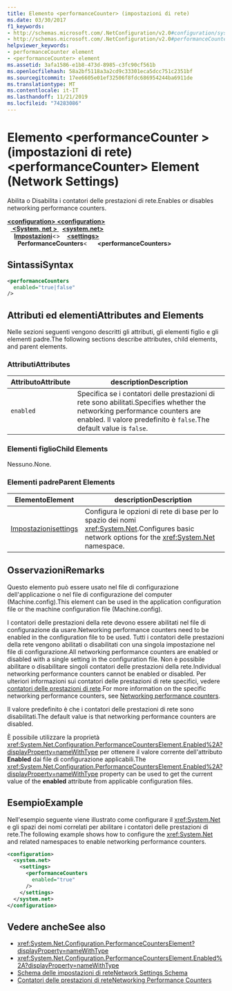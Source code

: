 ```yaml
---
title: Elemento <performanceCounter> (impostazioni di rete)
ms.date: 03/30/2017
f1_keywords:
- http://schemas.microsoft.com/.NetConfiguration/v2.0#configuration/system.net/settings/performanceCounters
- http://schemas.microsoft.com/.NetConfiguration/v2.0#performanceCounters
helpviewer_keywords:
- performanceCounter element
- <performanceCounter> element
ms.assetid: 3afa1586-e1b8-473d-8985-c3fc90cf561b
ms.openlocfilehash: 58a2bf5118a3a2cd9c33301eca5dcc751c2351bf
ms.sourcegitcommit: 17ee6605e01ef32506f8fdc686954244ba6911de
ms.translationtype: MT
ms.contentlocale: it-IT
ms.lasthandoff: 11/21/2019
ms.locfileid: "74283086"
---
```

# <a name="performancecounter-element-network-settings"></a><span data-ttu-id="8ebad-102">Elemento \<performanceCounter > (impostazioni di rete)</span><span class="sxs-lookup"><span data-stu-id="8ebad-102">\<performanceCounter> Element (Network Settings)</span></span>
<span data-ttu-id="8ebad-103">Abilita o Disabilita i contatori delle prestazioni di rete.</span><span class="sxs-lookup"><span data-stu-id="8ebad-103">Enables or disables networking performance counters.</span></span>  

<span data-ttu-id="8ebad-104">[ **\<configuration>** ](../configuration-element.md)</span><span class="sxs-lookup"><span data-stu-id="8ebad-104">[**\<configuration>**](../configuration-element.md)</span></span>\
<span data-ttu-id="8ebad-105">&nbsp;&nbsp;[ **\<System. net >** ](system-net-element-network-settings.md)</span><span class="sxs-lookup"><span data-stu-id="8ebad-105">&nbsp;&nbsp;[**\<system.net>**](system-net-element-network-settings.md)</span></span>\
<span data-ttu-id="8ebad-106">&nbsp;&nbsp;&nbsp;&nbsp;[**Impostazioni**](settings-element-network-settings.md)\<></span><span class="sxs-lookup"><span data-stu-id="8ebad-106">&nbsp;&nbsp;&nbsp;&nbsp;[**\<settings>**](settings-element-network-settings.md)</span></span>\
<span data-ttu-id="8ebad-107">&nbsp;&nbsp;&nbsp;&nbsp;&nbsp;&nbsp;**PerformanceCounters**\<</span><span class="sxs-lookup"><span data-stu-id="8ebad-107">&nbsp;&nbsp;&nbsp;&nbsp;&nbsp;&nbsp;**\<performanceCounters>**</span></span>

## <a name="syntax"></a><span data-ttu-id="8ebad-108">Sintassi</span><span class="sxs-lookup"><span data-stu-id="8ebad-108">Syntax</span></span>  
  
```xml  
<performanceCounters  
  enabled="true|false"  
/>  
```  
  
## <a name="attributes-and-elements"></a><span data-ttu-id="8ebad-109">Attributi ed elementi</span><span class="sxs-lookup"><span data-stu-id="8ebad-109">Attributes and Elements</span></span>  
 <span data-ttu-id="8ebad-110">Nelle sezioni seguenti vengono descritti gli attributi, gli elementi figlio e gli elementi padre.</span><span class="sxs-lookup"><span data-stu-id="8ebad-110">The following sections describe attributes, child elements, and parent elements.</span></span>  
  
### <a name="attributes"></a><span data-ttu-id="8ebad-111">Attributi</span><span class="sxs-lookup"><span data-stu-id="8ebad-111">Attributes</span></span>  
  
|<span data-ttu-id="8ebad-112">Attributo</span><span class="sxs-lookup"><span data-stu-id="8ebad-112">Attribute</span></span>|<span data-ttu-id="8ebad-113">description</span><span class="sxs-lookup"><span data-stu-id="8ebad-113">Description</span></span>|  
|---------------|-----------------|  
|`enabled`|<span data-ttu-id="8ebad-114">Specifica se i contatori delle prestazioni di rete sono abilitati.</span><span class="sxs-lookup"><span data-stu-id="8ebad-114">Specifies whether the networking performance counters are enabled.</span></span> <span data-ttu-id="8ebad-115">Il valore predefinito è `false`.</span><span class="sxs-lookup"><span data-stu-id="8ebad-115">The default value is `false`.</span></span>|  
  
### <a name="child-elements"></a><span data-ttu-id="8ebad-116">Elementi figlio</span><span class="sxs-lookup"><span data-stu-id="8ebad-116">Child Elements</span></span>  
 <span data-ttu-id="8ebad-117">Nessuno.</span><span class="sxs-lookup"><span data-stu-id="8ebad-117">None.</span></span>  
  
### <a name="parent-elements"></a><span data-ttu-id="8ebad-118">Elementi padre</span><span class="sxs-lookup"><span data-stu-id="8ebad-118">Parent Elements</span></span>  
  
|<span data-ttu-id="8ebad-119">Elemento</span><span class="sxs-lookup"><span data-stu-id="8ebad-119">Element</span></span>|<span data-ttu-id="8ebad-120">description</span><span class="sxs-lookup"><span data-stu-id="8ebad-120">Description</span></span>|  
|-------------|-----------------|  
|[<span data-ttu-id="8ebad-121">Impostazioni</span><span class="sxs-lookup"><span data-stu-id="8ebad-121">settings</span></span>](settings-element-network-settings.md)|<span data-ttu-id="8ebad-122">Configura le opzioni di rete di base per lo spazio dei nomi <xref:System.Net>.</span><span class="sxs-lookup"><span data-stu-id="8ebad-122">Configures basic network options for the <xref:System.Net> namespace.</span></span>|  
  
## <a name="remarks"></a><span data-ttu-id="8ebad-123">Osservazioni</span><span class="sxs-lookup"><span data-stu-id="8ebad-123">Remarks</span></span>  
 <span data-ttu-id="8ebad-124">Questo elemento può essere usato nel file di configurazione dell'applicazione o nel file di configurazione del computer (Machine.config).</span><span class="sxs-lookup"><span data-stu-id="8ebad-124">This element can be used in the application configuration file or the machine configuration file (Machine.config).</span></span>  
  
 <span data-ttu-id="8ebad-125">I contatori delle prestazioni della rete devono essere abilitati nel file di configurazione da usare.</span><span class="sxs-lookup"><span data-stu-id="8ebad-125">Networking performance counters need to be enabled in the configuration file to be used.</span></span> <span data-ttu-id="8ebad-126">Tutti i contatori delle prestazioni della rete vengono abilitati o disabilitati con una singola impostazione nel file di configurazione.</span><span class="sxs-lookup"><span data-stu-id="8ebad-126">All networking performance counters are enabled or disabled with a single setting in the configuration file.</span></span> <span data-ttu-id="8ebad-127">Non è possibile abilitare o disabilitare singoli contatori delle prestazioni della rete.</span><span class="sxs-lookup"><span data-stu-id="8ebad-127">Individual networking performance counters cannot be enabled or disabled.</span></span> <span data-ttu-id="8ebad-128">Per ulteriori informazioni sui contatori delle prestazioni di rete specifici, vedere [contatori delle prestazioni di rete](../../../debug-trace-profile/performance-counters.md#networking-performance-counters).</span><span class="sxs-lookup"><span data-stu-id="8ebad-128">For more information on the specific networking performance counters, see [Networking performance counters](../../../debug-trace-profile/performance-counters.md#networking-performance-counters).</span></span>  
  
 <span data-ttu-id="8ebad-129">Il valore predefinito è che i contatori delle prestazioni di rete sono disabilitati.</span><span class="sxs-lookup"><span data-stu-id="8ebad-129">The default value is that networking performance counters are disabled.</span></span>  
  
 <span data-ttu-id="8ebad-130">È possibile utilizzare la proprietà <xref:System.Net.Configuration.PerformanceCountersElement.Enabled%2A?displayProperty=nameWithType> per ottenere il valore corrente dell'attributo **Enabled** dai file di configurazione applicabili.</span><span class="sxs-lookup"><span data-stu-id="8ebad-130">The <xref:System.Net.Configuration.PerformanceCountersElement.Enabled%2A?displayProperty=nameWithType> property can be used to get the current value of the **enabled** attribute from applicable configuration files.</span></span>  
  
## <a name="example"></a><span data-ttu-id="8ebad-131">Esempio</span><span class="sxs-lookup"><span data-stu-id="8ebad-131">Example</span></span>  
 <span data-ttu-id="8ebad-132">Nell'esempio seguente viene illustrato come configurare il <xref:System.Net> e gli spazi dei nomi correlati per abilitare i contatori delle prestazioni di rete.</span><span class="sxs-lookup"><span data-stu-id="8ebad-132">The following example shows how to configure the <xref:System.Net> and related namespaces to enable networking performance counters.</span></span>  
  
```xml  
<configuration>  
  <system.net>  
    <settings>  
      <performanceCounters  
        enabled="true"  
      />  
    </settings>  
  </system.net>  
</configuration>  
```  
  
## <a name="see-also"></a><span data-ttu-id="8ebad-133">Vedere anche</span><span class="sxs-lookup"><span data-stu-id="8ebad-133">See also</span></span>

- <xref:System.Net.Configuration.PerformanceCountersElement?displayProperty=nameWithType>
- <xref:System.Net.Configuration.PerformanceCountersElement.Enabled%2A?displayProperty=nameWithType>
- [<span data-ttu-id="8ebad-134">Schema delle impostazioni di rete</span><span class="sxs-lookup"><span data-stu-id="8ebad-134">Network Settings Schema</span></span>](index.md)
- [<span data-ttu-id="8ebad-135">Contatori delle prestazioni di rete</span><span class="sxs-lookup"><span data-stu-id="8ebad-135">Networking Performance Counters</span></span>](../../../debug-trace-profile/performance-counters.md#networking-performance-counters)
